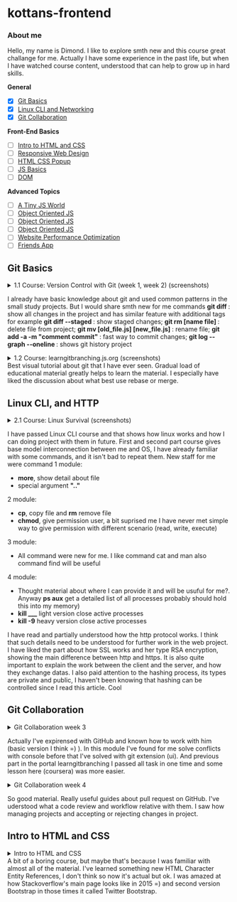 # kottans-frontend
### About me 
Hello, my name is Dimond. I like to explore smth new and this course great challange for me. Actually I have some experience in the past life, but when I have watched course content, understood that can help to grow up in hard skills.

**General**
- [x] [Git Basics](#git-basics)
- [x] [Linux CLI and Networking](#linux-cli-and-networking)
- [x] [Git Collaboration](#git-collaboration)

**Front-End Basics**
- [ ] [Intro to HTML and CSS](#intro-to-html-and-css)
- [ ] [Responsive Web Design](#responsive-web-design)
- [ ] [HTML CSS Popup](#html-css-popup)
- [ ] [JS Basics](#js-basics)
- [ ] [DOM](#dom)

**Advanced Topics**
- [ ] [A Tiny JS World](#a-tiny-js-world) 
- [ ] [Object Oriented JS](#object-oriented-js)
- [ ] [Object Oriented JS](#object-oriented-js)
- [ ] [Object Oriented JS](#mamory-pair-game)
- [ ] [Website Performance Optimization](#website-perfomanse)
- [ ] [Friends App](#friends-app)

## Git Basics
<details>
<summary>1.1 Course: Version Control with Git (week 1, week 2) (screenshots)</summary>
<img src="git-basics/1/git_basic_week_1_1.png">
<img src="git-basics/1/git_basic_week_1_2.png">
<img src="git-basics/1/git_basic_week_1_3.png">
<img src="git-basics/1/git_basic_week_2_3.png">
</details>

I already have basic knowledge about git and used common patterns in the small study projects. But I would share smth new for me commands <b> git diff </b> : show all changes in the project and has similar feature with additional tags for example <b> git diff --staged </b>: show staged changes; <b> git rm [name file] </b> : delete file from project; <b> git mv [old_file.js] [new_file.js] </b> : rename file; <b> git add -a -m "comment commit" </b> : fast way to commit changes; <b> git log --graph --oneline </b> : shows git history project


<details>
<summary>1.2 Course: learngitbranching.js.org (screenshots)</summary>
<img src="git-basics/2/git_basic_learngitbranching_1.png">
<img src="git-basics/2/git_basic_learngitbranching_2.png">
</details>
Best visual tutorial about git that I have ever seen. Gradual load of educational material greatly helps to learn the material. I especially have liked the discussion about what best use rebase or merge.

## Linux CLI, and HTTP
<details>
<summary>2.1 Course: Linux Survival (screenshots)</summary>
<img src="task_linux_cli/quiz1.png">
<img src="task_linux_cli/quiz2.png">
<img src="task_linux_cli/quiz3.png">
<img src="task_linux_cli/quiz4.png">
</details>

I have passed Linux CLI course and that shows how linux works and how I can doing project with them in future. First and second part course gives base model interconnection between me and OS, I have already familiar with some commands, and it isn't bad to repeat them. 
New staff for me were command
1 module:
<ul>
  <li>
    <b>more</b>, show detail about file
  </li>
  <li>
    special argument <b> ".." </b>
  </li>
</ul>

2 module:
<ul>
  <li>
    <b>cp</b>, copy file and <b>rm</b> remove file
  </li>
  <li>
    <b>chmod</b>, give permission user, a bit suprised me I have never met simple way to give permission with different scenario (read, write, execute) 
</ul>

3 module:
<ul>
  <li>
    All command were new for me. I like command cat and man also command find will be useful
  </li>
</ul>
4 module:
<ul>
  <li>
    Thought material about where I can provide it and will be usuful for me?. Anyway <b>ps aux</b> get a detailed list of all processes probably should hold this into my memory)
  </li>
  <li>
    <b>kill ___</b> light version close active processes
  </li>
  <li>
    <b>kill -9</b> heavy version close active processes
  </li>
</ul>

I have read and partially understood how the http protocol works. I think that such details need to be understood for further work in the web project. I have liked the part about how SSL works and her type RSA encryption, showing the main difference between http and https. It is also quite important to explain the work between the client and the server, and how they exchange datas. I also paid attention to the hashing process, its types are private and public, I haven't been knowing that hashing can be controlled since I read this article. Cool

## Git Collaboration

<details>
<summary>Git Collaboration week 3</summary>
<img src="git-collaboration/week3.png">
</details>

Actually I've expirensed with GitHub and known how to work with him (basic version I think =) ). In this module I've found for me solve conflicts with console before that I've solved with git extension (ui). And previous part in the portal learngitbranching I passed all task in one time and some lesson here (coursera) was more easier.

<details>
<summary>Git Collaboration week 4</summary>
<img src="git-collaboration/week4.png">
</details>

So good material. Really useful guides about pull request on GitHub. I've uderstood what a code review and workflow relative with them. I saw how managing projects and accepting or rejecting changes in project.

## Intro to HTML and CSS
<details>
<summary>Intro to HTML and CSS</summary>
<img src="task_html_css_intro/coursera_week1.png">
<img src="task_html_css_intro/coursera_week2.png">
</details>
A bit of a boring course, but maybe that's because I was familiar with almost all of the material. I've learned something new HTML Character Entity References, I don't think so now it's actual but ok. I was amazed at how Stackoverflow's main page looks like in 2015 =) and second version Bootstrap in those times it called Twitter Bootstrap. 